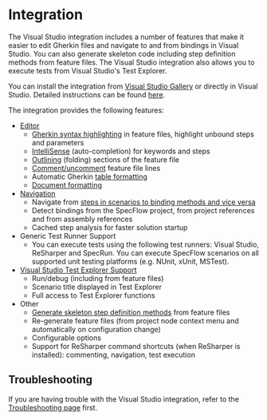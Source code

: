 # Integration

The Visual Studio integration includes a number of features that make it easier to edit Gherkin files and navigate to and from bindings in Visual Studio. You can also generate skeleton code including step definition methods from feature files. The Visual Studio integration also allows you to execute tests from Visual Studio's Test Explorer.

You can install the integration from [Visual Studio Gallery](https://marketplace.visualstudio.com/items?itemName=TechTalkSpecFlowTeam.SpecFlowForVisualStudio) or directly in Visual Studio. Detailed instructions can be found [here](../visualstudio/visual-studio-installation.md).

The integration provides the following features:

* [Editor](Visual-Studio-Integration-Editing-Features.md)
  * [Gherkin syntax highlighting](Visual-Studio-Integration-Editing-Features.html#gherkin-syntax-highlighting) in feature files, highlight unbound steps and parameters
  * [IntelliSense](Visual-Studio-Integration-Editing-Features.html#intellisense-auto-completion-for-keywords-and-steps) (auto-completion) for keywords and steps
  * [Outlining](Visual-Studio-Integration-Editing-Features.html#outlining-and-comments-in-feature-files) (folding) sections of the feature file
  * [Comment/uncomment](Visual-Studio-Integration-Editing-Features.html#outlining-and-comments-in-feature-files) feature file lines
  * Automatic Gherkin [table formatting](Visual-Studio-Integration-Editing-Features.html#table-formatting)
  * [Document formatting](Visual-Studio-Integration-Editing-Features.html#document-formatting)
* [Navigation](Visual-Studio-Integration-Navigation-Features.md)
  * Navigate from [steps in scenarios to binding methods and vice versa](Visual-Studio-Integration-Navigation-Features.html#navigating-between-bindings-and-steps)
  * Detect bindings from the SpecFlow project, from project references and from assembly references
  * Cached step analysis for faster solution startup
* Generic Test Runner Support
  * You can execute tests using the following test runners: Visual Studio, ReSharper and SpecRun. You can execute SpecFlow scenarios on all supported unit testing platforms (e.g. NUnit, xUnit, MSTest).
* [Visual Studio Test Explorer Support](Visual-Studio-Test-Explorer-Support.md)
  * Run/debug (including from feature files)
  * Scenario title displayed in Test Explorer
  * Full access to Test Explorer functions
* Other
  * [Generate skeleton step definition methods](Generating-Skeleton-Code.md) from feature files
  * Re-generate feature files (from project node context menu and automatically on configuration change)
  * Configurable options
  * Support for ReSharper command shortcuts (when ReSharper is installed): commenting, navigation, test execution

## Troubleshooting

If you are having trouble with the Visual Studio integration, refer to the [Troubleshooting page](../Help/Troubleshooting-Visual-Studio-Integration.md) first.

